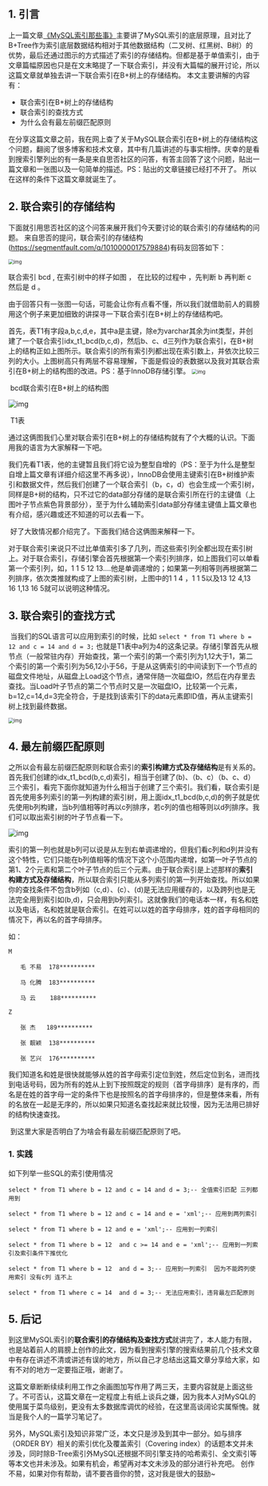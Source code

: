 ## 1. 引言

上一篇文章[《MySQL索引那些事》](https://mp.weixin.qq.com/s?__biz=MzUxNTQyOTIxNA==&mid=2247484041&idx=1&sn=76d3bf1772f9e3c796ad3d8a089220fa&chksm=f9b784b8cec00dae3d52318f6cb2bdee39ad975bf79469b72a499ceca1c5d57db5cbbef914ea&token=2025456560&lang=zh_CN&scene=21#wechat_redirect)主要讲了MySQL索引的底层原理，且对比了B+Tree作为索引底层数据结构相对于其他数据结构（二叉树、红黑树、B树）的优势，最后还通过图示的方式描述了索引的存储结构。但都是基于单值索引，由于文章篇幅原因也只是在文末略提了一下联合索引，并没有大篇幅的展开讨论，所以这篇文章就单独去讲一下联合索引在B+树上的存储结构。
本文主要讲解的内容有：

- 联合索引在B+树上的存储结构
- 联合索引的查找方式
- 为什么会有最左前缀匹配原则

在分享这篇文章之前，我在网上查了关于MySQL联合索引在B+树上的存储结构这个问题，翻阅了很多博客和技术文章，其中有几篇讲述的与事实相悖。庆幸的是看到搜索引擎列出的有一条是来自思否社区的问答，有答主回答了这个问题，贴出一篇文章和一张图以及一句简单的描述。PS：贴出的文章链接已经打不开了。
所以在这样的条件下这篇文章就诞生了。



## 2. 联合索引的存储结构

​		下面就引用思否社区的这个问答来展开我们今天要讨论的联合索引的存储结构的问题。
来自思否的提问，联合索引的存储结构(https://segmentfault.com/q/1010000017579884)有码友回答如下：

<img src="https://tva1.sinaimg.cn/large/00831rSTgy1gd9qbninauj30hs0ew439.jpg" alt="img" style="zoom:67%;" />

 联合索引 bcd , 在索引树中的样子如图 ， 在比较的过程中 ，先判断 b 再判断 c 然后是 d 。


由于回答只有一张图一句话，可能会让你有点看不懂，所以我们就借助前人的肩膀用这个例子来更加细致的讲探寻一下联合索引在B+树上的存储结构吧。

首先，表T1有字段a,b,c,d,e，其中a是主键，除e为varchar其余为int类型，并创建了一个联合索引idx_t1_bcd(b,c,d)，然后b、c、d三列作为联合索引，在B+树上的结构正如上图所示。联合索引的所有索引列都出现在索引数上，并依次比较三列的大小。上图树高只有两层不容易理解，下面是假设的表数据以及我对其联合索引在B+树上的结构图的改进。PS：基于InnoDB存储引擎。
<img src="https://tva1.sinaimg.cn/large/00831rSTgy1gd9qbqvxdkj30qi0dtgnc.jpg" alt="img" style="zoom:67%;" />

​                                             bcd联合索引在B+树上的结构图

![img](https://tva1.sinaimg.cn/large/00831rSTgy1gd9qbu5xotj308i08aaa2.jpg)

​                																  T1表


​		通过这俩图我们心里对联合索引在B+树上的存储结构就有了个大概的认识。下面用我的语言为大家解释一下吧。


​		我们先看T1表，他的主键暂且我们将它设为整型自增的（PS：至于为什么是整型自增上篇文章有详细介绍这里不再多说），InnoDB会使用主键索引在B+树维护索引和数据文件，然后我们创建了一个联合索引（b，c，d）也会生成一个索引树，同样是B+树的结构，只不过它的data部分存储的是联合索引所在行的主键值（上图叶子节点紫色背景部分），至于为什么辅助索引data部分存储主键值上篇文章也有介绍，感兴趣或还不知道的可以去看一下。

​		好了大致情况都介绍完了。下面我们结合这俩图来解释一下。


​		对于联合索引来说只不过比单值索引多了几列，而这些索引列全都出现在索引树上。对于联合索引，存储引擎会首先根据第一个索引列排序，如上图我们可以单看第一个索引列，如，1 1 5 12 13....他是单调递增的；如果第一列相等则再根据第二列排序，依次类推就构成了上图的索引树，上图中的1 1 4 ，1 1 5以及13 12 4,13 16 1,13 16 5就可以说明这种情况。



## 3. 联合索引的查找方式

​		当我们的SQL语言可以应用到索引的时候，比如 `select * from T1 where b = 12 and c = 14 and d = 3;` 也就是T1表中a列为4的这条记录。存储引擎首先从根节点（一般常驻内存）开始查找，第一个索引的第一个索引列为1,12大于1，第二个索引的第一个索引列为56,12小于56，于是从这俩索引的中间读到下一个节点的磁盘文件地址，从磁盘上Load这个节点，通常伴随一次磁盘IO，然后在内存里去查找。当Load叶子节点的第二个节点时又是一次磁盘IO，比较第一个元素，b=12,c=14,d=3完全符合，于是找到该索引下的data元素即ID值，再从主键索引树上找到最终数据。

<img src="https://tva1.sinaimg.cn/large/00831rSTgy1gd9qbylm07j30rn0kbjxq.jpg" alt="img" style="zoom:67%;" />

 

## 4. 最左前缀匹配原则

​		之所以会有最左前缀匹配原则和联合索引的**索引构建方式及存储结构**是有关系的。
​		首先我们创建的idx_t1_bcd(b,c,d)索引，相当于创建了(b)、（b、c）（b、c、d）三个索引，看完下面你就知道为什么相当于创建了三个索引。
​		我们看，联合索引是首先使用多列索引的第一列构建的索引树，用上面idx_t1_bcd(b,c,d)的例子就是优先使用b列构建，当b列值相等时再以c列排序，若c列的值也相等则以d列排序。我们可以取出索引树的叶子节点看一下。

![img](https://tva1.sinaimg.cn/large/00831rSTgy1gd9qc23ef5j30qk05vwf7.jpg)

 

 

​		索引的第一列也就是b列可以说是从左到右单调递增的，但我们看c列和d列并没有这个特性，它们只能在b列值相等的情况下这个小范围内递增，如第一叶子节点的第1、2个元素和第二个叶子节点的后三个元素。
​		由于联合索引是上述那样的**索引构建方式及存储结构**，所以联合索引只能从多列索引的第一列开始查找。所以如果你的查找条件不包含b列如（c,d）、(c）、(d)是无法应用缓存的，以及跨列也是无法完全用到索引如(b,d)，只会用到b列索引。
​		这就像我们的电话本一样，有名和姓以及电话，名和姓就是联合索引。在姓可以以姓的首字母排序，姓的首字母相同的情况下，再以名的首字母排序。

如：
```
M 

　　毛 不易  178********** 

　　马 化腾  183********** 

　　马 云    188**********

Z  

　　张 杰   189**********

　　张 靓颖  138**********  

　　张 艺兴  176********** 
```

​		我们知道名和姓是很快就能够从姓的首字母索引定位到姓，然后定位到名，进而找到电话号码，因为所有的姓从上到下按照既定的规则（首字母排序）是有序的，而名是在姓的首字母一定的条件下也是按照名的首字母排序的，但是整体来看，所有的名放在一起是无序的，所以如果只知道名查找起来就比较慢，因为无法用已排好的结构快速查找。

​		到这里大家是否明白了为啥会有最左前缀匹配原则了吧。



### 1. 实践

如下列举一些SQL的索引使用情况

```mysql
select * from T1 where b = 12 and c = 14 and d = 3;-- 全值索引匹配 三列都用到

select * from T1 where b = 12 and c = 14 and e = 'xml';-- 应用到两列索引
 
select * from T1 where b = 12 and e = 'xml';-- 应用到一列索引

select * from T1 where b = 12  and c >= 14 and e = 'xml';-- 应用到一列索引及索引条件下推优化

select * from T1 where b = 12  and d = 3;-- 应用到一列索引  因为不能跨列使用索引 没有c列 连不上

select * from T1 where c = 14  and d = 3;-- 无法应用索引，违背最左匹配原则
```



## 5. 后记

到这里MySQL索引的**联合索引的存储结构及查找方式**就讲完了，本人能力有限，也是站着前人的肩膀上创作的此文，因为看到搜索引擎的搜索结果前几个技术文章中有存在讲述不清或讲述有误的地方，所以自己才总结出这篇文章分享给大家，如有不对的地方一定要指正哦，谢谢了。


这篇文章断断续续利用工作之余画图加写作用了两三天，主要内容就是上面这些了。不可否认，这篇文章在一定程度上有纸上谈兵之嫌，因为我本人对MySQL的使用属于菜鸟级别，更没有太多数据库调优的经验，在这里高谈阔论实属惭愧。就当是我个人的一篇学习笔记了。


另外，MySQL索引及知识非常广泛，本文只是涉及到其中一部分。如与排序（ORDER BY）相关的索引优化及覆盖索引（Covering index）的话题本文并未涉及，同时除B-Tree索引外MySQL还根据不同引擎支持的哈希索引、全文索引等等本文也并未涉及。如果有机会，希望再对本文未涉及的部分进行补充吧。
创作不易，如果对你有帮助，请不要吝啬你的赞，这对我是很大的鼓励~